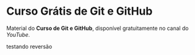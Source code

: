 # Curso Grátis de Git e GitHub
Material do **Curso de Git e GitHub**, disponível gratuitamente no canal do *YouTube*.

testando reversão
